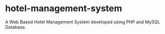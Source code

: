 # hotel-management-system
A Web Based Hotel Management System developed using PHP and MySQL Database.

